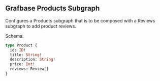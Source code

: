 ## Grafbase Products Subgraph

Configures a Products subgraph that is to be composed with a Reviews subgraph to add product reviews.

Schema:

```graphql
type Product {
  id: ID!
  title: String!
  description: String!
  price: Int!
  reviews: Review[]
}
```
